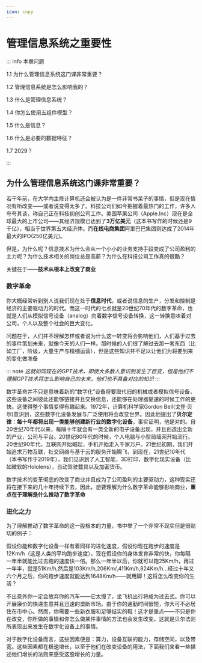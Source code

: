 ```yaml
---
icon: copy
---
```

# 管理信息系统之重要性

::: info 本章问题

1.1 为什么管理信息系统这门课非常重要？

1.2 管理信息系统是怎么影响我的？

1.3 什么是管理信息系统？

1.4 你怎么使用五组件模型？

1.5 什么是信息？

1.6 什么是必要的数据特征？

1.7 2029？

:::

## 为什么管理信息系统这门课非常重要？

若干年前，在大学内主修计算机还会被认为是一件非常书呆子的事情，但是现在情况有所改变——或者说变得太多了。科技公司们如今把握着最热门的工作，许多人夸夸其谈，称自己正在科技初创公司工作。美国苹果公司（Apple.Inc）现在是全球最大的上市公司——其经济规模已达到了**3万亿美元**（这本书写作的时候还是9千亿），相当于世界第五大经济体。而**在线电商集团**阿里巴巴集团则达成了2014年最大的IPO(250亿美元)。

但是，为什么呢？信息技术为什么会从一个小小的业务支持手段变成了公司盈利的主力呢？为什么技术相关的岗位总是高薪？为什么在科技公司工作真的很酷？

关键在于——**技术从根本上改变了商业**

### 数字革命

你大概经常听到别人说我们现在处于**信息时代**，或者说信息的生产，分发和控制是经济的主要驱动力的时代。而这一时代的七点就是20世纪70年代的数字革命，也就是人们从模拟信号设备（analog）向着数字信号设备转换，这一转换意味着对公司，个人以及整个社会的巨大变化。

问题在于，人们并不理解怎样或者说为什么这一转变将会影响他们，人们基于过去的事件策划未来，就像今天的人们一样。那时候的人们很了解过去那一套东西（比如工厂，阶级，大量生产与精细运营），但是这些知识并不足以让他们为将要到来的变化做准备

::: note
*这就如同现在的GPT技术，即使大多数人意识到发生了巨变，但是他们不理解GPT技术将怎么影响自己的未来，他们也不具备对应的知识*
:::

数字革命并不只是意味着新的“数字化”设备将要取代旧的机械或者模拟信号设备，这些设备之间彼此还能够链接并且交换信息，还能够在处理器提速的时候工作的更快。这使得整个事情变得有趣起来。1972年，计算机科学家Gordon Bell(戈登·贝尔)意识到，这些数字化设备发展与广泛使用将会改变世界。因此他提出了**贝尔定律**：**每十年都将出现一类能够创建新行业的数字化设备**。事实证明，他是对的。自20世纪70年代以来，每隔十年就会有一类全新的电子设备出现，并且创造出全新的产业，公司与平台。20世纪80年代的时候，个人电脑与小型局域网开始流行。20世纪90年代，互联网开始崛起，手机开始走入千家万户。21世纪初期，我们开始追求万物互联，社交网络与基于云的服务开始腾飞，到现在，21世纪10年代（本书写作于2019年），我们见识到了人工智能，3D打印，数字化现实设备（比如微软的Hololens），自动驾驶载具以及加密货币。

数字技术的变革彻底的改变了商业并且成为了公司盈利的主要驱动力，这种现实还将在接下来的几十年持续下去，因此，想要理解为什么数字革命能够影响商业，**重点在于理解是什么推动了数字革命**

### 进化之力

为了理解推动了数字革命的这一股根本的力量，书中举了一个非常不现实但是很贴切的例子：

假设你能和数字化设备一样有着同样的进化速度，假设你现在跑步的速度是12Km/h（这是人类的平均跑步速度），现在假设你的身体发育非常的快，你每隔一年半就能比过去跑的速度快一倍。那么一年半以后，你就可以跑25Km/h，再过一年半，就是51Km/h,然后是103Km/h,206Km/,411Km/h,824Km/h...经过十年又六个月之后，你的跑步速度就能达到1648Km/h——就用脚！这将怎么改变你的生活？

不出意外你一定会放弃你的汽车——它太慢了，坐飞机出行将成为过去式。你可以开展廉价的快递生意并且迅速的垄断市场。由于你的通勤时间很短，你大可不必居住在市中心。然而，你需要一些新衣服和足够结实的鞋！这才是重点——不只是你在改变，你所做的事情和你怎么做某件事情的方法也会发生改变。这就是贝尔法则所表现出来发生在数字化设备上的事情。

对于数字化设备而言，这些因素便是：算力，设备互联的能力，存储空间，以及带宽。这些因素都在极速增长，以至于他们在改变设备的用法，下面我们来看一些描述他们增长的法则来感受这股增长的力量。